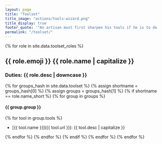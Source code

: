 ```yaml
---
layout: page
title: "Toolset"
title_image: "actions/tools-wizard.png"
title_display: true
footer_quote: '"An artisan must first sharpen his tools if he is to do his work well."---Confucius'
permalink: "/toolset/"
---
```


{% for role in site.data.toolset_roles %}

## {{ role.emoji }} {{ role.name  | capitalize }}

### Duties: {{ role.desc | downcase }}

{% for groups_hash in site.data.toolset %}
{% assign shortname = groups_hash[0] %}
{% assign groups = groups_hash[1] %}
{% if shortname == role.name_short %}
{% for group in groups %}

#### {{ group.group }}

{% for tool in group.tools %}

- [{{ tool.name }}]({{ tool.url }}): {{ tool.desc | capitalize }}

{% endfor %}
{% endfor %}
{% endif %}
{% endfor %}
{% endfor %}
